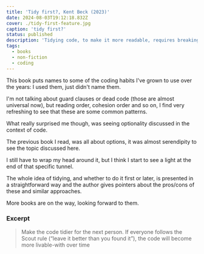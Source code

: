 ```yaml
---
title: 'Tidy first?, Kent Beck (2023)'
date: 2024-08-03T19:12:18.832Z
cover: ./tidy-first-feature.jpg
caption: 'tidy first?'
status: published
description: 'Tidying code, to make it more readable, requires breaking it up into manageable section'
tags:
  - books
  - non-fiction
  - coding
---
```


This book puts names to some of the coding habits I've grown to use over the years: I used them, just didn't name them.

I'm not talking about guard clauses or dead code (those are almost universal now), but reading order, cohesion order and so on, I find very refreshing to see that these are some common patterns.

What really surprised me though, was seeing optionality discussed in the context of code.

The previous book I read, was all about options, it was almost serendipity to see the topic discussed here.

I still have to wrap my head around it, but I think I start to see a light at the end of that specific tunnel.

The whole idea of tidying, and whether to do it first or later, is presented in a straightforward way and the author gives pointers about the pros/cons of these and similar approaches.

More books are on the way, looking forward to them.

### Excerpt

> Make the code tidier for the next person. If everyone follows the Scout rule (“leave it better than you found it”), the code will become more livable-with over time

